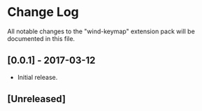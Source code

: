 # Change Log
All notable changes to the "wind-keymap" extension pack will be documented in this file.

## [0.0.1] - 2017-03-12  
- Initial release.

## [Unreleased]

